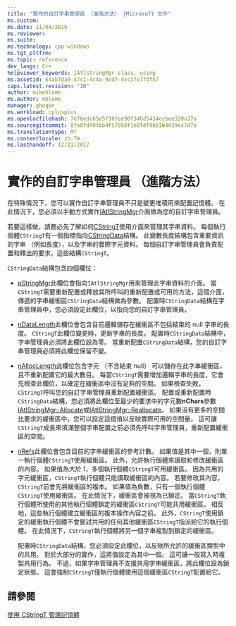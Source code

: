 ```yaml
---
title: "實作的自訂字串管理員 （進階方法） |Microsoft 文件"
ms.custom: 
ms.date: 11/04/2016
ms.reviewer: 
ms.suite: 
ms.technology: cpp-windows
ms.tgt_pltfrm: 
ms.topic: reference
dev_langs: C++
helpviewer_keywords: IAtlStringMgr class, using
ms.assetid: 64ab7da9-47c1-4c4a-9cd7-4cc37e7f3f57
caps.latest.revision: "10"
author: mikeblome
ms.author: mblome
manager: ghogen
ms.workload: cplusplus
ms.openlocfilehash: 7e76edc65e5f30fee90f346d5434ecbee320a37a
ms.sourcegitcommit: 8fa8fdf0fbb4f57950f1e8f4f9b81b4d39ec7d7a
ms.translationtype: MT
ms.contentlocale: zh-TW
ms.lasthandoff: 12/21/2017
---
```

# <a name="implementation-of-a-custom-string-manager-advanced-method"></a>實作的自訂字串管理員 （進階方法）
在特殊情況下，您可以實作自訂字串管理員不只是變更堆積用來配置記憶體。 在此情況下，您必須以手動方式實作[IAtlStringMgr](../atl-mfc-shared/reference/iatlstringmgr-class.md)介面做為您的自訂字串管理員。  
  
 若要這樣做，請務必先了解如何[CStringT](../atl-mfc-shared/reference/cstringt-class.md)使用介面來管理其字串資料。 每個執行個體`CStringT`有一個指標指向[CStringData](../atl-mfc-shared/reference/cstringdata-class.md)結構。 此變數長度結構包含重要資訊的字串 （例如長度），以及字串的實際字元資料。 每個自訂字串管理員會負責配置和釋出的要求，這些結構`CStringT`。  
  
 `CStringData`結構包含四個欄位：  
  
-   [pStringMgr](../atl-mfc-shared/reference/cstringdata-class.md#pstringmgr)此欄位會指向`IAtlStringMgr`用來管理此字串資料的介面。 當`CStringT`需要重新配置或釋放其所呼叫的重新配置或可用的方法，這個介面，傳遞的字串緩衝區`CStringData`結構做為參數。 配置時`CStringData`結構在字串管理員中，您必須設定此欄位，以指向您的自訂字串管理員。  
  
-   [nDataLength](../atl-mfc-shared/reference/cstringdata-class.md#ndatalength)此欄位會包含目前邏輯儲存在緩衝區不包括結束的 null 字串的長度。 `CStringT`此欄位變更時，更新字串的長度。 配置時`CStringData`結構中，字串管理員必須將此欄位設為零。 當重新配置`CStringData`結構，您的自訂字串管理員必須將此欄位保留不變。  
  
-   [nAllocLength](../atl-mfc-shared/reference/cstringdata-class.md#nalloclength)此欄位包含字元 （不含結束 null） 可以儲存在此字串緩衝區，且不重新配置它的最大數目。 每當`CStringT`需要增加邏輯字串的長度，它會先檢查此欄位，以確定在緩衝區中沒有足夠的空間。 如果檢查失敗，`CStringT`呼叫您的自訂字串管理員重新配置緩衝區。 配置或重新配置時`CStringData`結構，您必須將此欄位至最少的要求中的字元數**nChars**參數[IAtlStringMgr::Allocate](../atl-mfc-shared/reference/iatlstringmgr-class.md#allocate)或[IAtlStringMgr::Reallocate](../atl-mfc-shared/reference/iatlstringmgr-class.md#reallocate)。 如果沒有更多的空間比要求的緩衝區中，您可以設定這個值以反映實際可用的空間量。 這可讓`CStringT`成長來填滿整個字串配置之前必須先呼叫字串管理員，重新配置緩衝區的空間。  
  
-   [nRefs](../atl-mfc-shared/reference/cstringdata-class.md#nrefs)此欄位會包含目前的字串緩衝區的參考計數。 如果值是其中一個，則單一執行個體`CStringT`使用緩衝區。 此外，允許執行個體來讀取和修改緩衝區的內容。 如果值為大於 1，多個執行個體`CStringT`可用緩衝區。 因為共用的字元緩衝區，`CStringT`執行個體只能讀取緩衝區的內容。 若要修改其內容，`CStringT`前會先將緩衝區的複本。 如果值為負數，只有一個執行個體`CStringT`使用緩衝區。 在此情況下，緩衝區會被視為已鎖定。 當`CStringT`執行個體所使用的其他執行個體鎖定的緩衝區`CStringT`可能共用緩衝區。 相反地，這些執行個體建立緩衝區的複本操作內容之前。 此外，`CStringT`使用鎖定的緩衝執行個體不會嘗試共用的任何其他緩衝區`CStringT`指派給它的執行個體。 在此情況下，`CStringT`執行個體將另一個字串複製到鎖定的緩衝區。  
  
     配置時`CStringData`結構，您必須設定此欄位，以反映所允許的緩衝區類型中的共用。 對於大部分的實作，這將值設定為其中一個。 這可讓一般寫入時複製共用行為。 不過，如果字串管理員不支援共用字串緩衝區，將此欄位設為鎖定狀態。 這會強制`CStringT`僅執行個體使用這個緩衝區`CStringT`配置給它。  
  
## <a name="see-also"></a>請參閱  
 [使用 CStringT 管理記憶體](../atl-mfc-shared/memory-management-with-cstringt.md)

